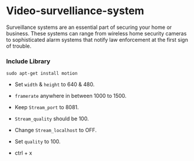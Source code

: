 # Video-survelliance-system

Surveillance systems are an essential part of securing your home or business. These systems can range from wireless home security cameras to sophisticated alarm systems that notify law enforcement at the first sign of trouble.

### Include Library
```sudo apt-get install motion```

- Set `width` & `height` to 640 & 480.
- `framerate` anywhere in between 1000 to 1500.

- Keep `Stream_port` to 8081.
- `Stream_quality` should be 100.
- Change `Stream_localhost` to OFF.
- Set `quality` to 100.
- ctrl + x

